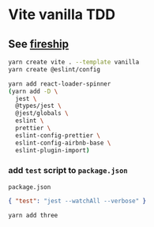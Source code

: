 # Vite vanilla TDD

## See [fireship](https://youtu.be/Q7AOvWpIVHU)

```bash
yarn create vite . --template vanilla
yarn create @eslint/config
```

```bash
yarn add react-loader-spinner
(yarn add -D \
  jest \
  @types/jest \
  @jest/globals \
  eslint \
  prettier \
  eslint-config-prettier \
  eslint-config-airbnb-base \
  eslint-plugin-import)
```

### add `test` script to `package.json`

`package.json`

```json
{ "test": "jest --watchAll --verbose" }
```

```bash
yarn add three
```
